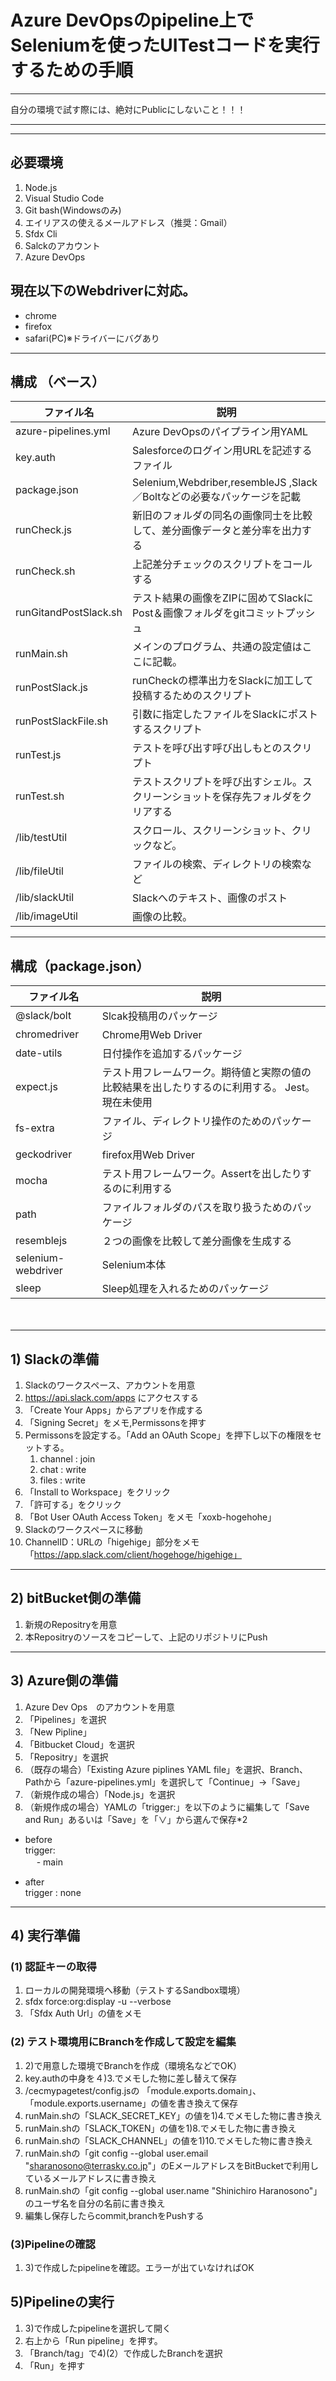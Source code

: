 # Azure DevOpsのpipeline上でSeleniumを使ったUITestコードを実行するための手順
  
***
自分の環境で試す際には、絶対にPublicにしないこと！！！
***

***
## 必要環境 

1. Node.js  
1. Visual Studio Code  
1. Git bash(Windowsのみ)  
1. エイリアスの使えるメールアドレス（推奨：Gmail）  
1. Sfdx Cli  
1. Salckのアカウント  
1. Azure DevOps
  
## 現在以下のWebdriverに対応。   
- chrome  
- firefox  
- safari(PC)※ドライバーにバグあり

***
## 構成 （ベース） 
| ファイル名 | 説明 |
| ---- | ---- |
| azure-pipelines.yml | Azure DevOpsのパイプライン用YAML | 
| key.auth | Salesforceのログイン用URLを記述するファイル |
| package.json | Selenium,Webdriber,resembleJS ,Slack／Boltなどの必要なパッケージを記載 | 
| runCheck.js | 新旧のフォルダの同名の画像同士を比較して、差分画像データと差分率を出力する | 
| runCheck.sh | 上記差分チェックのスクリプトをコールする |
| runGitandPostSlack.sh | テスト結果の画像をZIPに固めてSlackにPost＆画像フォルダをgitコミットプッシュ |
| runMain.sh | メインのプログラム、共通の設定値はここに記載。 |
| runPostSlack.js  | runCheckの標準出力をSlackに加工して投稿するためのスクリプト |
| runPostSlackFile.sh  | 引数に指定したファイルをSlackにポストするスクリプト |
| runTest.js     | テストを呼び出す呼び出しもとのスクリプト |
| runTest.sh     | テストスクリプトを呼び出すシェル。スクリーンショットを保存先フォルダをクリアする |
| /lib/testUtil  | スクロール、スクリーンショット、クリックなど。  |
| /lib/fileUtil  | ファイルの検索、ディレクトリの検索など  |
| /lib/slackUtil | Slackへのテキスト、画像のポスト  |
| /lib/imageUtil | 画像の比較。  |


***  
## 構成（package.json）
| ファイル名 | 説明 |
| ---- | ---- |
| @slack/bolt | Slcak投稿用のパッケージ | 
| chromedriver | Chrome用Web Driver | 
| date-utils | 日付操作を追加するパッケージ | 
| expect.js | テスト用フレームワーク。期待値と実際の値の比較結果を出したりするのに利用する。 Jest。現在未使用 | 
| fs-extra | ファイル、ディレクトリ操作のためのパッケージ | 
| geckodriver | firefox用Web Driver | 
| mocha | テスト用フレームワーク。Assertを出したりするのに利用する | 
| path | ファイルフォルダのパスを取り扱うためのパッケージ | 
| resemblejs | ２つの画像を比較して差分画像を生成する | 
| selenium-webdriver | Selenium本体 | 
| sleep | Sleep処理を入れるためのパッケージ | 
  　
  
***
## 1) Slackの準備  

1. Slackのワークスペース、アカウントを用意 
1. https://api.slack.com/apps にアクセスする  
1. 「Create Your Apps」からアプリを作成する  
1. 「Signing Secret」をメモ,Permissonsを押す  
1. Permissonsを設定する。「Add an OAuth Scope」を押下し以下の権限をセットする。
    1. channel : join  
    1. chat : write  
    1. files : write   
1. 「Install to Workspace」をクリック  
1. 「許可する」をクリック  
1. 「Bot User OAuth Access Token」をメモ「xoxb-hogehohe」  
1. Slackのワークスペースに移動　　
1. ChannelID：URLの「higehige」部分をメモ「https://app.slack.com/client/hogehoge/higehige」  

***
## 2) bitBucket側の準備  

1. 新規のRepositryを用意
2. 本Repositryのソースをコピーして、上記のリポジトリにPush  
  

***
## 3) Azure側の準備  
  
1. Azure Dev Ops　のアカウントを用意  
1. 「Pipelines」を選択  
1. 「New Pipline」
1. 「Bitbucket Cloud」を選択  
1. 「Repositry」を選択  
1. （既存の場合）「Existing Azure piplines YAML file」を選択、Branch、Pathから「azure-pipelines.yml」を選択して「Continue」→「Save」  
1. （新規作成の場合）「Node.js」を選択  
1. （新規作成の場合）YAMLの「trigger:」を以下のように編集して「Save and Run」あるいは「Save」を「∨」から選んで保存*2 
  - before  
  trigger:  
    　  - main  
     
  - after  
  trigger : none  
   
  
***
## 4) 実行準備
  
### (1) 認証キーの取得
  
1. ローカルの開発環境へ移動（テストするSandbox環境）  
1. sfdx force:org:display -u <username> --verbose  
1. 「Sfdx Auth Url」の値をメモ 

### (2) テスト環境用にBranchを作成して設定を編集  
  
1. 2)で用意した環境でBranchを作成（環境名などでOK）
1. key.authの中身を４)3.でメモした物に差し替えて保存
1. /cecmypagetest/config.jsの 「module.exports.domain」、「module.exports.username」の値を書き換えて保存
1. runMain.shの「SLACK_SECRET_KEY」の値を1)4.でメモした物に書き換え
1. runMain.shの「SLACK_TOKEN」の値を1)8.でメモした物に書き換え
1. runMain.shの「SLACK_CHANNEL」の値を1)10.でメモした物に書き換え
1. runMain.shの「git config --global user.email "sharanosono@terrasky.co.jp"」のEメールアドレスをBitBucketで利用しているメールアドレスに書き換え
1. runMain.shの「git config --global user.name "Shinichiro Haranosono"」のユーザ名を自分の名前に書き換え
1. 編集し保存したらcommit,branchをPushする

### (3)Pipelineの確認
  
1. 3)で作成したpipelineを確認。エラーが出ていなければOK

## 5)Pipelineの実行

1. 3)で作成したpipelineを選択して開く  
1. 右上から「Run pipeline」を押す。
1. 「Branch/tag」で4)(2）で作成したBranchを選択
1. 「Run」を押す